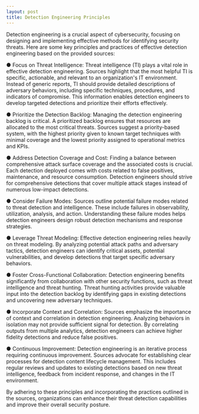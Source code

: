 ```yaml
---
layout: post
title: Detection Engineering Principles
---
```

Detection engineering is a crucial aspect of cybersecurity, focusing on designing and implementing effective methods for identifying security threats. Here are some key principles and practices of effective detection engineering based on the provided sources:

●
Focus on Threat Intelligence: Threat intelligence (TI) plays a vital role in effective detection engineering. Sources highlight that the most helpful TI is specific, actionable, and relevant to an organization's IT environment. Instead of generic reports, TI should provide detailed descriptions of adversary behaviors, including specific techniques, procedures, and indicators of compromise. This information enables detection engineers to develop targeted detections and prioritize their efforts effectively.

●
Prioritize the Detection Backlog: Managing the detection engineering backlog is critical. A prioritized backlog ensures that resources are allocated to the most critical threats. Sources suggest a priority-based system, with the highest priority given to known target techniques with minimal coverage and the lowest priority assigned to operational metrics and KPIs.

●
Address Detection Coverage and Cost: Finding a balance between comprehensive attack surface coverage and the associated costs is crucial. Each detection deployed comes with costs related to false positives, maintenance, and resource consumption. Detection engineers should strive for comprehensive detections that cover multiple attack stages instead of numerous low-impact detections.

●
Consider Failure Modes: Sources outline potential failure modes related to threat detection and intelligence. These include failures in observability, utilization, analysis, and action. Understanding these failure modes helps detection engineers design robust detection mechanisms and response strategies.

●
Leverage Threat Modeling: Effective detection engineering relies heavily on threat modeling. By analyzing potential attack paths and adversary tactics, detection engineers can identify critical assets, potential vulnerabilities, and develop detections that target specific adversary behaviors.

●
Foster Cross-Functional Collaboration: Detection engineering benefits significantly from collaboration with other security functions, such as threat intelligence and threat hunting. Threat hunting activities provide valuable input into the detection backlog by identifying gaps in existing detections and uncovering new adversary techniques.

●
Incorporate Context and Correlation: Sources emphasize the importance of context and correlation in detection engineering. Analyzing behaviors in isolation may not provide sufficient signal for detection. By correlating outputs from multiple analytics, detection engineers can achieve higher fidelity detections and reduce false positives.

●
Continuous Improvement: Detection engineering is an iterative process requiring continuous improvement. Sources advocate for establishing clear processes for detection content lifecycle management. This includes regular reviews and updates to existing detections based on new threat intelligence, feedback from incident response, and changes in the IT environment.

By adhering to these principles and incorporating the practices outlined in the sources, organizations can enhance their threat detection capabilities and improve their overall security posture.
